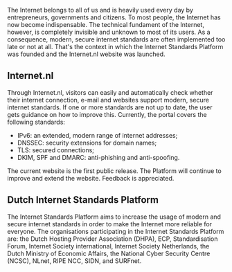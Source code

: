 
The Internet belongs to all of us and is heavily used every day by
entrepreneurs, governments and citizens. To most people, the Internet has now
become indispensable. The technical fundament of the Internet, however, is
completely invisible and unknown to most of its users. As a consequence,
modern, secure internet standards are often implemented too late or not at
all. That&#39;s the context in which the Internet Standards Platform was
founded and the Internet.nl website was launched.

## Internet.nl 

Through Internet.nl, visitors can easily and automatically check whether their
internet connection, e-mail and websites support modern, secure internet
standards. If one or more standards are not up to date, the user gets guidance
on how to improve this. Currently, the portal covers the following
standards:

- IPv6: an extended, modern range of internet addresses;
- DNSSEC: security extensions for domain names;
- TLS: secured connections;
- DKIM, SPF and DMARC: anti-phishing and anti-spoofing.

The current website is the first public release. The Platform will continue to
improve and extend the website. Feedback is appreciated.

## Dutch Internet Standards Platform

The Internet Standards Platform aims to increase the usage of modern and
secure internet standards in order to make the Internet more reliable for
everyone. The organisations participating in the Internet Standards Platform
are: the Dutch Hosting Provider Association (DHPA), ECP,
Standardisation Forum, Internet Society international, Internet Society
Netherlands, the Dutch Ministry of Economic Affairs, the National Cyber
Security Centre (NCSC), NLnet, RIPE NCC, SIDN, and SURFnet.
